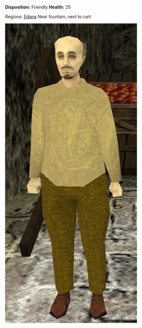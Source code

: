 **Disposition:** Friendly
**Health:** 25

Regions:
	[Edana](../../Regions/Edana.md)
		Near fountain, next to cart


![](../../articleassets/npc/npc-bryanthegrocer.png)